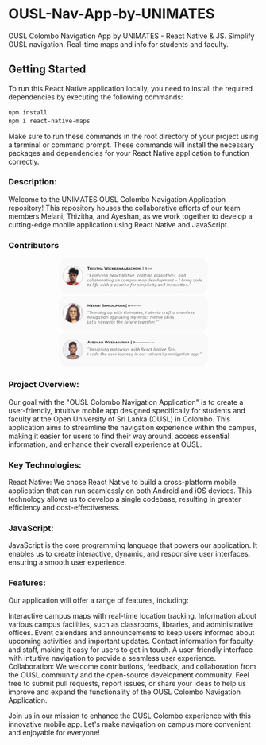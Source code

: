 # OUSL-Nav-App-by-UNIMATES
OUSL Colombo Navigation App by UNIMATES - React Native & JS. Simplify OUSL navigation. Real-time maps and info for students and faculty.

## Getting Started
To run this React Native application locally, you need to install the required dependencies by executing the following commands:

```bash
npm install
npm i react-native-maps
```

Make sure to run these commands in the root directory of your project using a terminal or command prompt. These commands will install the necessary packages and dependencies for your React Native application to function correctly.

### Description:
Welcome to the UNIMATES OUSL Colombo Navigation Application repository! This repository houses the collaborative efforts of our team members Melani, Thizitha, and Ayeshan, as we work together to develop a cutting-edge mobile application using React Native and JavaScript.

### Contributors
<p align="center">
  <img src="https://github.com/ayeshanweerasuriya/UNIMATES_navigationApp/blob/main/images/Thizitha%20Review%20Card.png" width="300" />
  <img src="https://github.com/ayeshanweerasuriya/UNIMATES_navigationApp/blob/main/images/Melani%20Review%20Card.png" width="300" />
  <img src="https://github.com/ayeshanweerasuriya/UNIMATES_navigationApp/blob/main/images/Ayeshan%20Review%20Card.png" width="300" />
</p>

### Project Overview:
Our goal with the "OUSL Colombo Navigation Application" is to create a user-friendly, intuitive mobile app designed specifically for students and faculty at the Open University of Sri Lanka (OUSL) in Colombo. This application aims to streamline the navigation experience within the campus, making it easier for users to find their way around, access essential information, and enhance their overall experience at OUSL.

### Key Technologies:
React Native: We chose React Native to build a cross-platform mobile application that can run seamlessly on both Android and iOS devices. This technology allows us to develop a single codebase, resulting in greater efficiency and cost-effectiveness.

### JavaScript:
JavaScript is the core programming language that powers our application. It enables us to create interactive, dynamic, and responsive user interfaces, ensuring a smooth user experience.

### Features:
Our application will offer a range of features, including:

Interactive campus maps with real-time location tracking.
Information about various campus facilities, such as classrooms, libraries, and administrative offices.
Event calendars and announcements to keep users informed about upcoming activities and important updates.
Contact information for faculty and staff, making it easy for users to get in touch.
A user-friendly interface with intuitive navigation to provide a seamless user experience.
Collaboration:
We welcome contributions, feedback, and collaboration from the OUSL community and the open-source development community. Feel free to submit pull requests, report issues, or share your ideas to help us improve and expand the functionality of the OUSL Colombo Navigation Application.

Join us in our mission to enhance the OUSL Colombo experience with this innovative mobile app. Let's make navigation on campus more convenient and enjoyable for everyone!
